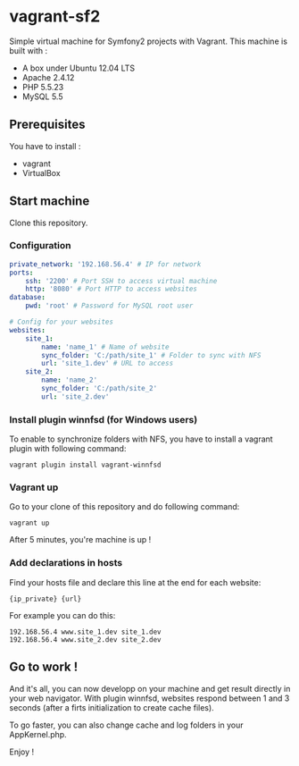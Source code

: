 # vagrant-sf2
Simple virtual machine for Symfony2 projects with Vagrant. This machine is built with :
- A box under Ubuntu 12.04 LTS
- Apache 2.4.12
- PHP 5.5.23
- MySQL 5.5

## Prerequisites

You have to install :
- vagrant
- VirtualBox

## Start machine

Clone this repository.

### Configuration

```yaml
private_network: '192.168.56.4' # IP for network
ports:
    ssh: '2200' # Port SSH to access virtual machine
    http: '8080' # Port HTTP to access websites
database:
    pwd: 'root' # Password for MySQL root user

# Config for your websites
websites:
    site_1:
        name: 'name_1' # Name of website
        sync_folder: 'C:/path/site_1' # Folder to sync with NFS
        url: 'site_1.dev' # URL to access
    site_2:
        name: 'name_2'
        sync_folder: 'C:/path/site_2'
        url: 'site_2.dev'
```

### Install plugin winnfsd (for Windows users)

To enable to synchronize folders with NFS, you have to install a vagrant plugin with following command:

```
vagrant plugin install vagrant-winnfsd
```

### Vagrant up

Go to your clone of this repository and do following command:

```
vagrant up
```

After 5 minutes, you're machine is up !

### Add declarations in hosts

Find your hosts file and declare this line at the end for each website:

```
{ip_private} {url}
```

For example you can do this:

```
192.168.56.4 www.site_1.dev site_1.dev
192.168.56.4 www.site_2.dev site_2.dev
```

## Go to work !

And it's all, you can now developp on your machine and get result directly in your web navigator. With plugin winnfsd, websites respond between 1 and 3 seconds (after a firts initialization to create cache files).

To go faster, you can also change cache and log folders in your AppKernel.php.

Enjoy !